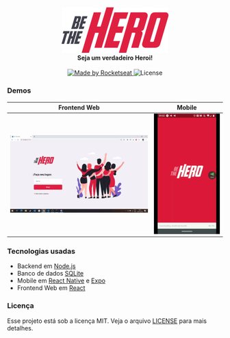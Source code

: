 <h4 align="center">
<img src="https://github.com/rogeriomattos/be-the-hero/blob/master/frontend/src/assets/logo.svg" width="250px" /><br>
 <b>Seja um verdadeiro Heroi!</b>
</h4>
<p align="center">
  <a href="https://rocketseat.com.br">
    <img alt="Made by Rocketseat" src="https://img.shields.io/badge/made%20by-Rocketseat-red">
  </a>
  <img alt="License" src="https://img.shields.io/badge/license-MIT-red">
</p>

### Demos

Frontend Web            |  Mobile
:-------------------------:|:-------------------------:
![](/demos/frontend.gif)  |  ![](/demos/mobile.gif)

### Tecnologias usadas
- Backend em [Node.js](https://nodejs.org/en/)
- Banco de dados [SQLite](https://www.sqlite.org/index.html)
- Mobile em [React Native](https://reactnative.dev/) e [Expo](https://expo.io/)
- Frontend Web em [React](https://pt-br.reactjs.org/)

### Licença

Esse projeto está sob a licença MIT. Veja o arquivo [LICENSE](LICENSE.md) para mais detalhes.


